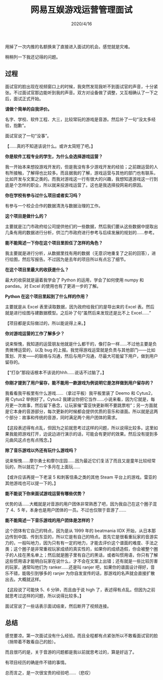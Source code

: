 ﻿---
title: 网易互娱游戏运营管理面试
date: 2020/4/16
updated: 2020/4/16
category: 
- Mist
- 面试
tag: 
- 面试
- 网易
---
用掉了一次内推的名额换来了直接进入面试的机会。感觉就是灾难。

稍稍列一下我还记得的问题。

<!-- more -->

## 过程

面试官的脸出现在视频窗口上的时候，我突然发现我听不到面试官的声音，十分紧张。不过面试官那边能听到我的声音。双方对设备做了调整，又互相确认了一下之后，面试正式开始。

**请做个简单的自我评价。**

名字、学校、软件工程、大三，比较常玩的游戏是音游。然后补了一句“没太多经验，抱歉”。

面试官说了一句“没事”。

【……真的不知道该说什么。或许太简短了吧。】

**你是软件工程专业的学生，为什么会选择游戏运营？**

我一开始本来想投游戏开发的，但是我没有多少游戏开发的经验；之前跟运营的人有所接触，了解得也比较多。而且据我的了解，游戏运营与其他的部门也有联系，比如开发与文案之类的。而我对游戏这一行有很大的兴趣，我想知道游戏这一行到底是个怎样的职业，所以就来投游戏运营了。这也是我选择投网易的原因。

**你在学校有参与过什么项目或者实习吗？**

有参与一个校企合作的数据清洗与数据治理的工作。

**这个项目是做什么的？**

主要就是江门市政府给公司提供他们的一些数据，然后我们要从这些数据中提取出几条有用的数据进行分析，供江门市政府进行参考与后续发展的规划的……参考。

**能不能简述一下你在这个项目里担任了怎样的角色？**

我主要就是进行分析，从数据里找有用的数据（无意识地重复了之前的回答），进行绘图，然后写报告。不过因为是去年的项目所以有点忘了细节。

**在这个项目里最大的收获是什么？**

最大的收获就是逼着我学会了 Python 的运用，学会了如何使用 numpy 和 pandas。对 Excel 的使用也有了更进一步的了解。

**Python 在这个项目里起到了什么样的作用？**

主要就是从 Excel 表里读取数据，因为政府给我们的是导出来的 Excel 表。然后就是进行绘图与建数据模型。之后补了句“虽然后来发现还是比不上 Excel……”

【项目都是实际做过的，所以能说得上来。】

**你对游戏运营的工作了解多少？**

说来惭愧，我知道的运营朋友他就是什么都干的，像打杂一样……不过他主要是负责微博运营的，以及 bug 的上报。我觉得游戏运营就是负责与其他部门——比如策划、开发——的联络与沟通，然后与用户沟通，尽最大可能留下用户，做到用户留存的。

【“打杂”那段话根本不该说的hhh……说话不过脑了。】

**你刚才提到了用户留存，能不能用一款游戏为例说明它是怎样做到用户留存的？**

我看看我平板里有什么游戏……（拿过平板）我平板里装了 Deemo 和 Cytus2，用 Cytus2 举例好了。Cytus2 我建议你把它当作……小说来看，因为它就是，每月更一次故事，然后留下悬念，让玩家催“雷亚快更新啊不要跳票啦”；另一方面就是它本身的音游部分，每次更新的时候都会提供优质的音乐和谱面。所以就是这两个部分：故事和传统的音游，同时满足两个用户团体的需求。

【这段表述得有点乱，但因为之前就思考过这样的问题，所以说得比较多。这里如果我能把游戏打开，边说边进行演示的话，可能会有更好的效果。然后没有提到多元曲风这点也有点残念。】

**除了音乐游戏以外还有玩什么游戏吗？**

说来惭愧……摩尔勇士和摩尔庄园……因为最近它们复活了而且又是童年比较经常玩的，所以就花了一个多月在上面玩……

【或许应该再提一下老滚 5 和刺客信条之类的其他 Steam 平台上的游戏。雷亚的其他游戏也可以提一下的。】

**能不能说下你来面试游戏运营有哪些优势？**

优势的话……大概就是对音游的用户团体非常熟悉了吧，因为我自己在这个圈子混了 4、5 年，本身也是用户团体的一员。不过也仅限于音游了……

**能不能简述一下音乐游戏的用户团体是怎样的？**

这个团体有它自己的特点，因为是从 1999 年的 beatmania IIDX 开始，从日本那边传到中国、传到东亚的，所以它是有自己的特点。首先它是很看重玩家的音游实力的，一般叫地力，因为只有有一定的地力，才能去评价这个谱面的难度、手法之类；这个圈子是非常重视玩家成绩的真实性的，如果你的成绩造假，你会被整个圈子的人挂在黑名单上；然后就是圈子里有自己的黑话，或者叫惯用语，你只有了解这些惯用语才能明白玩家在说什么，才不会在文案上出错；还有就是一些比较厉害的玩家，通常叫他们为 ranker……还是叫 ranjer 吧，如果你的谱面设计得好，音乐不错，能吸引到够多的 ranjer 为你自发宣传的话，那游戏的名声就会直接扩散出去。大概就这样。

【这段说了可能快 5、6 分钟，而且由于说 high 了，表述得有点乱。但因为之前就思考过这样的问题，所以说得比较多。】

面试官说了一些话表示面试结束，然后断开了视频连接。

## 总结

感觉要凉。第一次面试没有什么经验。而且全程都有点紧张所以不敢看面试官的脸（捎带着不敢看自己的脸）。

而且很巧的是，关于音游的问题都是我以前就思考过的，算是好运了。

有项目经历的确是件不错的事情。

总而言之，是一次很宝贵的经验吧……（悲叹）
